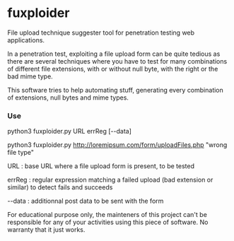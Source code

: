 # fuxploider
File upload technique suggester tool for penetration testing web applications.

In a penetration test, exploiting a file upload form can be quite tedious as there are several techniques where you have to test for many
combinations of different file extensions, with or without null byte, with the right or the bad mime type.

This software tries to help automating stuff, generating every combination of extensions, null bytes and mime types.

### Use

python3 fuxploider.py URL errReg [--data]

python3 fuxploider.py http://loremipsum.com/form/uploadFiles.php "wrong file type"

URL : base URL where a file upload form is present, to be tested

errReg : regular expression matching a failed upload (bad extension or similar) to detect fails and succeeds

--data : additionnal post data to be sent with the form

For educational purpose only, the mainteners of this project can't be responsible for any of your activities using this piece of software.
No warranty that it just works.
